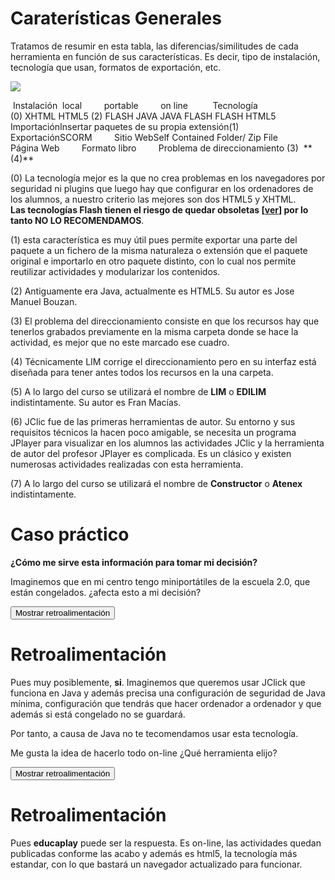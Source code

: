 
# Caraterísticas Generales

Tratamos de resumir en esta tabla, las diferencias/similitudes de cada herramienta en función de sus características. Es decir, tipo de instalación, tecnología que usan, formatos de exportación, etc.

![](exe50.jpg)
<td rowspan="3" style="background-color: #ffff99; width: 88.5px;"> Instalación  </td><td style="background-color: #ffff99; width: 85.5px;">local</td><td style="background-color: #008000; width: 83px;"> </td><td style="background-color: #008000; width: 74px;"> </td><td style="background-color: #008000; width: 50px;"> </td><td style="background-color: #008000; width: 83px;"> </td><td style="background-color: #008000; width: 82px;"> </td><td style="background-color: #008000; width: 97px;"> </td><td style="background-color: #008000; width: 79px;"> </td><td style="width: 94px;"> </td>
<td style="background-color: #ffff99; width: 85.5px;">portable</td><td style="background-color: #008000; width: 83px;"> </td><td style="background-color: #008000; width: 74px;"> </td><td style="background-color: #008000; width: 50px;"> </td><td style="width: 83px;"> </td><td style="width: 82px;"> </td><td style="background-color: #008000; width: 97px;"> </td><td style="width: 79px;"> </td><td style="width: 94px;"> </td>
<td style="background-color: #ffff99; width: 85.5px;">on line</td><td style="width: 83px;"> </td><td style="width: 74px;"> </td><td style="width: 50px;"> </td><td style="width: 83px;"> </td><td style="width: 82px;"> </td><td style="background-color: #008000; width: 97px;"> </td><td style="background-color: #008000; width: 79px;"> </td><td style="background-color: #008000; width: 94px;"> </td>
<td colspan="2" style="background-color: #ffff99; width: 174px;"> Tecnología (0)</td><td style="text-align: center; width: 83px;"> XHTML</td><td style="text-align: center; width: 74px;"> HTML5 (2)</td><td style="width: 50px; background-color: #ff0000;"> FLASH</td><td style="text-align: center; width: 83px;"> JAVA</td><td style="text-align: center; width: 82px;"> JAVA</td><td style="width: 97px; background-color: #ff0000; text-align: center;"> FLASH</td><td style="width: 97px; background-color: #ff0000; text-align: center;"> FLASH</td><td style="text-align: center; width: 94px;"> HTML5</td>
<td style="background-color: #ffff99; width: 88.5px;">Importación</td><td style="background-color: #ffff99; text-align: left; width: 85.5px;">Insertar paquetes de su propia extensión(1)</td><td style="background-color: #008000; width: 83px;"> </td><td style="width: 74px;"> </td><td style="width: 50px;"> </td><td style="width: 83px;"> </td><td style="width: 82px;"> </td><td style="background-color: #008000; width: 97px;"> </td><td style="width: 79px;"> </td><td style="width: 94px;"> </td>
<td rowspan="4" style="background-color: #ffff99; width: 88.5px;">Exportación</td><td style="background-color: #ffff99; width: 85.5px;">SCORM</td><td style="background-color: #008000; width: 83px;"> </td><td style="background-color: #008000; width: 74px;"> </td><td style="background-color: #008000; width: 50px;"> </td><td style="width: 83px;"> </td><td style="background-color: #008000; width: 82px;"> </td><td style="background-color: #008000; width: 97px;"> </td><td style="background-color: #008000; width: 79px;"> </td><td style="background-color: #008000; width: 94px;"> </td>
<td style="background-color: #ffff99; text-align: left; width: 85.5px;">Sitio WebSelf Contained Folder/ Zip File</td><td style="background-color: #008000; width: 83px;"> </td><td style="background-color: #008000; width: 74px;"> </td><td style="width: 50px;"> </td><td style="width: 83px;"> </td><td style="width: 82px;"> </td><td style="background-color: #008000; width: 97px;"> </td><td style="width: 79px;"> </td><td style="width: 94px;"> </td>
<td style="background-color: #ffff99; width: 85.5px;">Página Web</td><td style="background-color: #008000; width: 83px;"> </td><td style="background-color: #008000; width: 74px;"> </td><td style="background-color: #008000; width: 50px;"> </td><td style="background-color: #008000; width: 83px;"> </td><td style="background-color: #008000; width: 82px;"> </td><td style="background-color: #008000; width: 97px;"> </td><td style="background-color: #008000; width: 79px;"> </td><td style="width: 94px;"> </td>
<td style="background-color: #ffff99; text-align: left; width: 85.5px;">Formato libro</td><td style="width: 83px;"> </td><td style="width: 74px;"> </td><td style="background-color: #008000; width: 50px;"> </td><td style="width: 83px;"> </td><td style="width: 82px;"> </td><td style="width: 97px;"> </td><td style="width: 79px;"> </td><td style="width: 94px;"> </td>
<td colspan="2" style="background-color: #ffff99; width: 174px;">Problema de direccionamiento (3)</td><td style="width: 83px;"> </td><td style="width: 74px;"> </td><td style="background-color: #008000; text-align: center; width: 50px;">**(4)**</td><td style="width: 83px;"> </td><td style="background-color: #008000; width: 82px;"> </td><td style="width: 97px;"> </td><td style="width: 79px;"> </td><td style="width: 94px;"> </td>

(0) La tecnología mejor es la que no crea problemas en los navegadores por seguridad ni plugins que luego hay que configurar en los ordenadores de los alumnos, a nuestro criterio las mejores son dos HTML5 y XHTML.<br/>**Las tecnologías Flash tienen el riesgo de quedar obsoletas [[ver](http://www.elmundo.es/blogs/elmundo/el-gadgetoblog/2017/07/25/adobe-acabara-con-flash-en-2020-10-anos.html)] por lo tanto NO LO RECOMENDAMOS**.

(1) esta característica es muy útil pues permite exportar una parte del paquete a un fichero de la misma naturaleza o extensión que el paquete original e importarlo en otro paquete distinto, con lo cual nos permite reutilizar actividades y modularizar los contenidos.

(2) Antiguamente era Java, actualmente es HTML5. Su autor es Jose Manuel Bouzan.

(3) El problema del direccionamiento consiste en que los recursos hay que tenerlos grabados previamente en la misma carpeta donde se hace la actividad, es mejor que no este marcado ese cuadro.

(4) Técnicamente LIM corrige el direccionamiento pero en su interfaz está diseñada para tener antes todos los recursos en la una carpeta.

(5) A lo largo del curso se utilizará el nombre de **LIM** o **EDILIM** indistintamente. Su autor es Fran Macías.

(6) JClic fue de las primeras herramientas de autor. Su entorno y sus requisitos técnicos la hacen poco amigable, se necesita un programa JPlayer para visualizar en los alumnos las actividades JClic y la herramienta de autor del profesor JPlayer es complicada. Es un clásico y existen numerosas actividades realizadas con esta herramienta.

(7) A lo largo del curso se utilizará el nombre de **Constructor** o **Atenex** indistintamente.

# Caso práctico

**¿Cómo me sirve esta información para tomar mi decisión?**

Imaginemos que en mi centro tengo miniportátiles de la escuela 2.0, que están congelados. ¿afecta esto a mi decisión?

<script type="text/javascript">var feedbackquesFeedback0b61text = "Mostrar retroalimentación";</script><input class="feedbackbutton" name="toggle-feedback-quesFeedback0b61" onclick="$exe.toggleFeedback(this,true);return false" type="button" value="Mostrar retroalimentación"/>

# Retroalimentación

Pues muy posiblemente, **si**. Imaginemos que queremos usar JClick que funciona en Java y además precisa una configuración de seguridad de Java mínima, configuración que tendrás que hacer ordenador a ordenador y que además si está congelado no se guardará.

Por tanto, a causa de Java no te tecomendamos usar esta tecnología.

Me gusta la idea de hacerlo todo on-line ¿Qué herramienta elijo?

<script type="text/javascript">var feedbackquesFeedback1b61text = "Mostrar retroalimentación";</script><input class="feedbackbutton" name="toggle-feedback-quesFeedback1b61" onclick="$exe.toggleFeedback(this,true);return false" type="button" value="Mostrar retroalimentación"/>

# Retroalimentación

Pues **educaplay** puede ser la respuesta. Es on-line, las actividades quedan publicadas conforme las acabo y además es html5, la tecnología más estandar, con lo que bastará un navegador actualizado para funcionar.


